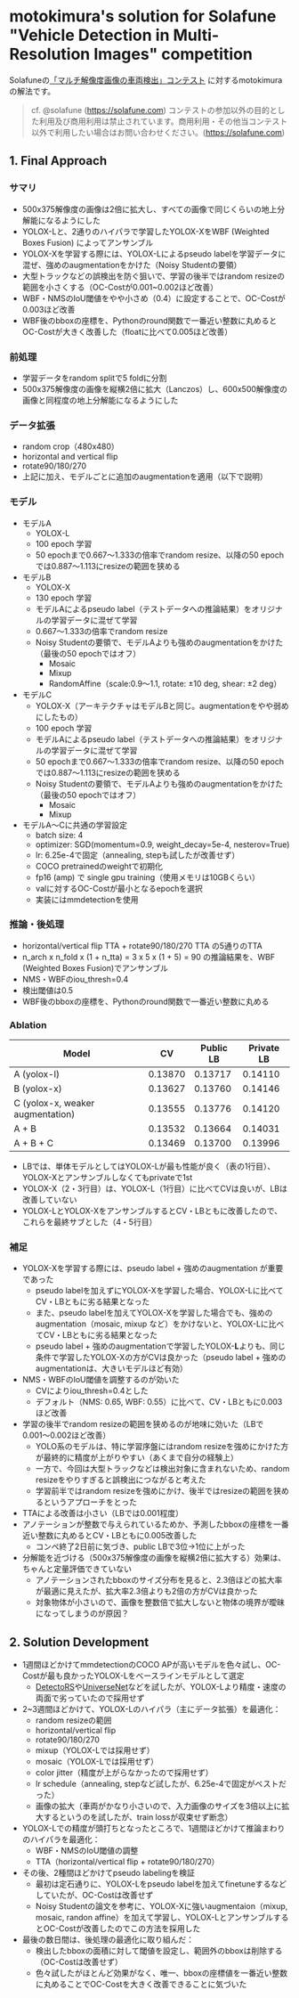 # motokimura's solution for Solafune "Vehicle Detection in Multi-Resolution Images" competition

Solafuneの[「マルチ解像度画像の車両検出」コンテスト](https://solafune.com/ja/competitions/25012781-b1e8-499e-9c8c-1f9b284d483e?menu=about&tab=overview)
に対するmotokimuraの解法です。

> cf. @solafune (https://solafune.com)
> コンテストの参加以外の目的とした利用及び商用利用は禁止されています。商用利用・その他当コンテスト以外で利用したい場合はお問い合わせください。(https://solafune.com)

## 1. Final Approach

### サマリ
* 500x375解像度の画像は2倍に拡大し、すべての画像で同じくらいの地上分解能になるようにした
* YOLOX-Lと、2通りのハイパラで学習したYOLOX-XをWBF (Weighted Boxes Fusion) によってアンサンブル
* YOLOX-Xを学習する際には、YOLOX-Lによるpseudo labelを学習データに混ぜ、強めのaugmentationをかけた（Noisy Studentの要領）
* 大型トラックなどの誤検出を防ぐ狙いで、学習の後半ではrandom resizeの範囲を小さくする（OC-Costが0.001~0.002ほど改善）
* WBF・NMSのIoU閾値をやや小さめ（0.4）に設定することで、OC-Costが0.003ほど改善
* WBF後のbboxの座標を、Pythonのround関数で一番近い整数に丸めるとOC-Costが大きく改善した（floatに比べて0.005ほど改善）

### 前処理
* 学習データをrandom splitで5 foldに分割
* 500x375解像度の画像を縦横2倍に拡大（Lanczos）し、600x500解像度の画像と同程度の地上分解能になるようにした

### データ拡張
* random crop（480x480）
* horizontal and vertical flip
* rotate90/180/270
* 上記に加え、モデルごとに追加のaugmentationを適用（以下で説明）

### モデル
* モデルA
    * YOLOX-L
    * 100 epoch 学習
    * 50 epochまで0.667〜1.333の倍率でrandom resize、以降の50 epochでは0.887〜1.113にresizeの範囲を狭める
* モデルB
    * YOLOX-X
    * 130 epoch 学習
    * モデルAによるpseudo label（テストデータへの推論結果）をオリジナルの学習データに混ぜて学習
    * 0.667〜1.333の倍率でrandom resize
    * Noisy Studentの要領で、モデルAよりも強めのaugmentationをかけた（最後の50 epochではオフ）
        * Mosaic
        * Mixup
        * RandomAffine（scale:0.9〜1.1, rotate: ±10 deg, shear: ±2 deg）
* モデルC
    * YOLOX-X（アーキテクチャはモデルBと同じ。augmentationをやや弱めにしたもの）
    * 100 epoch 学習
    * モデルAによるpseudo label（テストデータへの推論結果）をオリジナルの学習データに混ぜて学習
    * 50 epochまで0.667〜1.333の倍率でrandom resize、以降の50 epochでは0.887〜1.113にresizeの範囲を狭める
    * Noisy Studentの要領で、モデルAよりも強めのaugmentationをかけた（最後の50 epochではオフ）
        * Mosaic
        * Mixup
* モデルA〜Cに共通の学習設定
    * batch size: 4
    * optimizer: SGD(momentum=0.9, weight_decay=5e-4, nesterov=True)
    * lr: 6.25e-4で固定（annealing, stepも試したが改善せず）
    * COCO pretrainedのweightで初期化
    * fp16 (amp) で single gpu training（使用メモリは10GBくらい）
    * valに対するOC-Costが最小となるepochを選択
    * 実装にはmmdetectionを使用

### 推論・後処理
* horizontal/vertical flip TTA + rotate90/180/270 TTA の5通りのTTA
* n_arch x n_fold x (1 + n_tta) = 3 x 5 x (1 + 5) = 90 の推論結果を、WBF (Weighted Boxes Fusion)でアンサンブル
* NMS・WBFのiou_thresh=0.4
* 検出閾値は0.5
* WBF後のbboxの座標を、Pythonのround関数で一番近い整数に丸める

### Ablation

Model | CV | Public LB | Private LB
-- | -- | -- | --
A (yolox-l) | 0.13870 | 0.13717 | 0.14110
B (yolox-x) | 0.13627 | 0.13760 | 0.14146
C (yolox-x, weaker augmentation) | 0.13555 | 0.13776 | 0.14120
A + B | 0.13532 | 0.13664 | 0.14031
A + B + C | 0.13469 | 0.13700 | 0.13996

* LBでは、単体モデルとしてはYOLOX-Lが最も性能が良く（表の1行目）、YOLOX-Xとアンサンブルしなくてもprivateで1st
* YOLOX-X（2・3行目）は、YOLOX-L（1行目）に比べてCVは良いが、LBは改善していない
* YOLOX-LとYOLOX-XをアンサンブルするとCV・LBともに改善したので、これらを最終サブとした（4・5行目）

### 補足
* YOLOX-Xを学習する際には、pseudo label + 強めのaugmentation が重要であった
    * pseudo labelを加えずにYOLOX-Xを学習した場合、YOLOX-Lに比べてCV・LBともに劣る結果となった
    * また、pseudo labelを加えてYOLOX-Xを学習した場合でも、強めのaugmentation（mosaic, mixup など）をかけないと、YOLOX-Lに比べてCV・LBともに劣る結果となった
    * pseudo label + 強めのaugmentationで学習したYOLOX-**L**よりも、同じ条件で学習したYOLOX-Xの方がCVは良かった（pseudo label + 強めのaugmentationは、大きいモデルほど有効）
* NMS・WBFのIoU閾値を調整するのが効いた
    * CVによりiou_thresh=0.4とした
    * デフォルト（NMS: 0.65, WBF: 0.55）に比べて、CV・LBともに0.003ほど改善
* 学習の後半でrandom resizeの範囲を狭めるのが地味に効いた（LBで0.001〜0.002ほど改善）
    * YOLO系のモデルは、特に学習序盤にはrandom resizeを強めにかけた方が最終的に精度が上がりやすい（あくまで自分の経験上）
    * 一方で、今回は大型トラックなどは検出対象に含まれないため、random resizeをやりすぎると誤検出につながると考えた
    * 学習前半ではrandom resizeを強めにかけ、後半ではresizeの範囲を狭めるというアプローチをとった
* TTAによる改善は小さい（LBでは0.001程度）
* アノテーションが整数で与えられているためか、予測したbboxの座標を一番近い整数に丸めるとCV・LBともに0.005改善した
    * コンペ終了2日前に気づき、public LBで3位→1位に上がった
* 分解能を近づける（500x375解像度の画像を縦横2倍に拡大する）効果は、ちゃんと定量評価できていない
    * アノテーションされたbboxのサイズ分布を見ると、2.3倍ほどの拡大率が最適に見えたが、拡大率2.3倍よりも2倍の方がCVは良かった
    * 対象物体が小さいので、画像を整数倍で拡大しないと物体の境界が曖昧になってしまうのが原因？

## 2. Solution Development

* 1週間ほどかけてmmdetectionのCOCO APが高いモデルを色々試し、OC-Costが最も良かったYOLOX-Lをベースラインモデルとして選定
    * [DetectoRS](https://github.com/open-mmlab/mmdetection/tree/master/configs/detectors)や[UniverseNet](https://github.com/shinya7y/UniverseNet/tree/master/configs/universenet)などを試したが、YOLOX-Lより精度・速度の両面で劣っていたので採用せず
* 2~3週間ほどかけて、YOLOX-Lのハイパラ（主にデータ拡張）を最適化：
    * random resizeの範囲
    * horizontal/vertical flip
    * rotate90/180/270
    * mixup（YOLOX-Lでは採用せず）
    * mosaic（YOLOX-Lでは採用せず）
    * color jitter（精度が上がらなかったので採用せず）
    * lr schedule（annealing, stepなど試したが、6.25e-4で固定がベストだった）
    * 画像の拡大（車両がかなり小さいので、入力画像のサイズを3倍以上に拡大するというのを試したが、train lossが収束せず断念）
* YOLOX-Lでの精度が頭打ちとなったところで、1週間ほどかけて推論まわりのハイパラを最適化：
    * WBF・NMSのIoU閾値の調整
    * TTA（horizontal/vertical flip + rotate90/180/270）
* その後、2種間ほどかけてpseudo labelingを検証
    * 最初は定石通りに、YOLOX-Lをpseudo labelを加えてfinetuneするなどしていたが、OC-Costは改善せず
    * Noisy Studentの論文を参考に、YOLOX-Xに強いaugmentaion（mixup, mosaic, randon affine）を加えて学習し、YOLOX-LとアンサンブルするとOC-Costが改善したのでこの方法を採用した
* 最後の数日間は、後処理の最適化に取り組んだ：
    * 検出したbboxの面積に対して閾値を設定し、範囲外のbboxは削除する（OC-Costは改善せず）
    * 色々試したがほとんど効果がなく、唯一、bboxの座標値を一番近い整数に丸めることでOC-Costを大きく改善できることに気づいた
